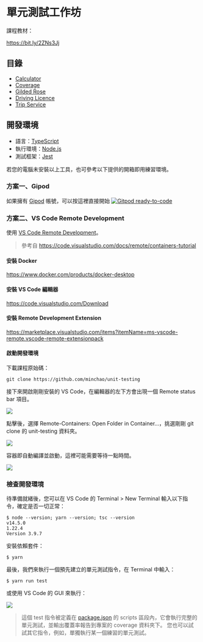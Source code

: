 # 單元測試工作坊

課程教材：

https://bit.ly/2ZNs3Jj

## 目錄

- [Calculator](src/first-unit-test)
- [Coverage](src/coverage)
- [Gilded Rose](src/gilded-rose)
- [Driving Licence](src/mock/driving-licence)
- [Trip Service](src/di)

## 開發環境

- 語言：[TypeScript](https://www.typescriptlang.org/)
- 執行環境：[Node.js](https://nodejs.org/)
- 測試框架：[Jest](https://jestjs.io/)

若您的電腦未安裝以上工具，也可參考以下提供的開箱即用練習環境。

### 方案一、Gipod

如果擁有 [Gipod](https://www.gitpod.io/) 帳號，可以按這裡直接開始 [![Gitpod ready-to-code](https://img.shields.io/badge/Gitpod-ready--to--code-blue?logo=gitpod)](https://gitpod.io/#https://github.com/minchao/unit-testing)

### 方案二、VS Code Remote Development

使用 [VS Code Remote Development](https://code.visualstudio.com/docs/remote/remote-overview)。

> 參考自 https://code.visualstudio.com/docs/remote/containers-tutorial

#### 安裝 Docker

https://www.docker.com/products/docker-desktop

#### 安裝 VS Code 編輯器

https://code.visualstudio.com/Download

#### 安裝 Remote Development Extension

https://marketplace.visualstudio.com/items?itemName=ms-vscode-remote.vscode-remote-extensionpack

#### 啟動開發環境

下載課程原始碼：

```console
git clone https://github.com/minchao/unit-testing
```

接下來開啟剛剛安裝的 VS Code，在編輯器的左下方會出現一個 Remote status bar 項目。

![](assets/docs/remote-status-bar.png)

點擊後，選擇 Remote-Containers: Open Folder in Container...，挑選剛剛 git clone 的 unit-testing 資料夾。

![](assets/docs/remote-containers-commands.png)

容器即自動編譯並啟動，這裡可能需要等待一點時間。

![](assets/docs/dev-container-progress.png)

### 檢查開發環境

待準備就緒後，您可以在 VS Code 的 Terminal > New Terminal 輸入以下指令，確定是否一切正常：

```console
$ node --version; yarn --version; tsc --version
v14.5.0
1.22.4
Version 3.9.7
```

安裝依賴套件：

```console
$ yarn
```

最後，我們來執行一個預先建立的單元測試指令，在 Terminal 中輸入：

```console
$ yarn run test
```

或使用 VS Code 的 GUI 來執行：

![](assets/docs/npm-scripts.png)

> 這個 test 指令被定義在 [package.json](package.json) 的 scripts 區段內，它會執行完整的單元測試，並輸出覆蓋率報告到專案的 coverage 資料夾下。
> 您也可以試試其它指令，例如，單獨執行某一個練習的單元測試。
